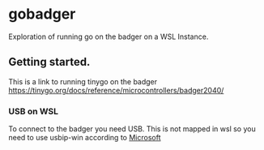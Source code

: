 # gobadger

Exploration of running go on the badger on a WSL Instance.

## Getting started.

This is a link to running tinygo on the badger https://tinygo.org/docs/reference/microcontrollers/badger2040/

### USB on WSL

To connect to the badger you need USB.  This is not mapped in wsl so you need to use usbip-win according to [Microsoft](https://learn.microsoft.com/en-us/windows/wsl/connect-usb)
